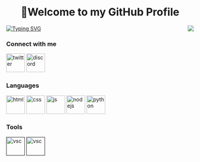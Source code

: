 <div><h1 align="center">👋Welcome to my GitHub Profile</h1></div>
<span align="left"><a href="https://git.io/typing-svg"><img src="https://readme-typing-svg.demolab.com?font=Open+Sans&size=30&duration=800&pause=500&color=105783&width=400&lines=A+tech+enthusiast;A+programmer;A+singer;A+musician" alt="Typing SVG" /></a></span>
<span><img src="https://github-readme-stats.vercel.app/api?username=RaxTak&count_private=true&show_icons=true&theme=transparent&hide=issues&include_all_commits=true&hide_title=true&hide_border=true" align="right"/></span>
<div><h3 align="left">Connect with me</h3>
<p align="left"><a href="twitter.com/RaxTak"><img src="https://cliply.co/wp-content/uploads/2021/09/CLIPLY_372109260_TWITTER_LOGO_400.gif" width="50px" alt="twitter"/></a> <a href="https://discord.com/users/1000376285320728606"><img src="https://cliply.co/wp-content/uploads/2021/08/372108630_DISCORD_LOGO_400.gif" alt="discord" width="50px"></a></p>
</div>
<div><h3 align="left">Languages</h3>
 <p align="left"><a href="https://developer.mozilla.org/en-US/docs/Glossary/HTML5"><img src="https://skillicons.dev/icons?i=html&theme=dark" width="50px" alt="html"></a> <a href="https://www.w3schools.com/css/"><img src="https://skillicons.dev/icons?i=css&theme=dark" width="50px" alt="css"></a> <a href="https://www.w3schools.com/js/"><img src="https://skillicons.dev/icons?i=js&theme=dark" width="50px" alt="js"></a> <a href="https://nodejs.org/en/"><img src="https://skillicons.dev/icons?i=nodejs&theme=dark" width="50px" alt="nodejs"></a> <a href="https://www.python.org/"><img src="https://skillicons.dev/icons?i=python&theme=dark" width="50px" alt="python"></a></p>
</div>
<div>
<div><h3 align="left">Tools</h3>
<p align="left"><a href=""><img src="https://skillicons.dev/icons?i=vscode&theme=dark" width="50px" alt="vsc"></a> <a href=""><img src="https://skillicons.dev/icons?i=linux&theme=dark" width="50px" alt="vsc"></a></p>
</div>
